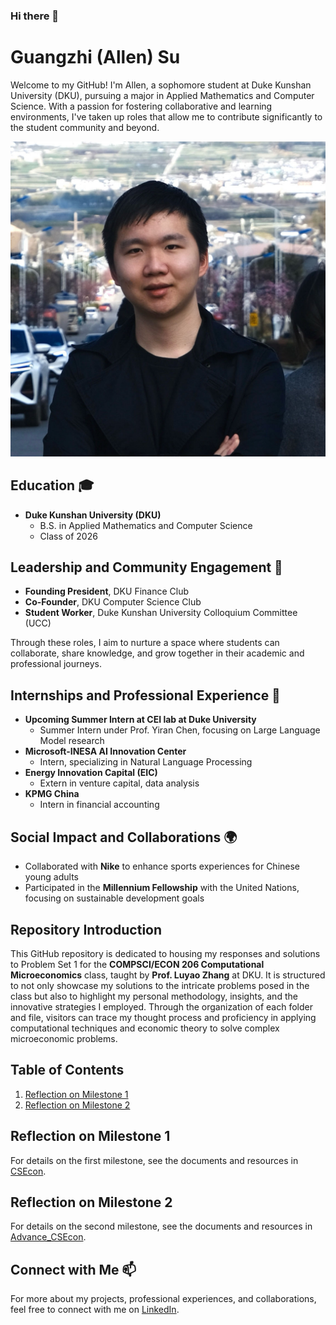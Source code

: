 ### Hi there 👋

# Guangzhi (Allen) Su

Welcome to my GitHub! I'm Allen, a sophomore student at Duke Kunshan University (DKU), pursuing a major in Applied Mathematics and Computer Science. With a passion for fostering collaborative and learning environments, I've taken up roles that allow me to contribute significantly to the student community and beyond.

![Profile Image](profile.jpg)

## Education 🎓

- **Duke Kunshan University (DKU)**
  - B.S. in Applied Mathematics and Computer Science
  - Class of 2026

## Leadership and Community Engagement 🌟

- **Founding President**, DKU Finance Club
- **Co-Founder**, DKU Computer Science Club
- **Student Worker**, Duke Kunshan University Colloquium Committee (UCC)

Through these roles, I aim to nurture a space where students can collaborate, share knowledge, and grow together in their academic and professional journeys.

## Internships and Professional Experience 💼

- **Upcoming Summer Intern at CEI lab at Duke University**
  - Summer Intern under Prof. Yiran Chen, focusing on Large Language Model research
- **Microsoft-INESA AI Innovation Center**
  - Intern, specializing in Natural Language Processing
- **Energy Innovation Capital (EIC)**
  - Extern in venture capital, data analysis
- **KPMG China**
  - Intern in financial accounting

## Social Impact and Collaborations 🌍

- Collaborated with **Nike** to enhance sports experiences for Chinese young adults
- Participated in the **Millennium Fellowship** with the United Nations, focusing on sustainable development goals

## Repository Introduction
This GitHub repository is dedicated to housing my responses and solutions to Problem Set 1 for the **COMPSCI/ECON 206 Computational Microeconomics** class, taught by **Prof. Luyao Zhang** at DKU. It is structured to not only showcase my solutions to the intricate problems posed in the class but also to highlight my personal methodology, insights, and the innovative strategies I employed. Through the organization of each folder and file, visitors can trace my thought process and proficiency in applying computational techniques and economic theory to solve complex microeconomic problems.

## Table of Contents

1. [Reflection on Milestone 1](#reflection-on-milestone-1)
2. [Reflection on Milestone 2](#reflection-on-milestone-2)

## Reflection on Milestone 1

For details on the first milestone, see the documents and resources in [CSEcon](./CSEcon/).

## Reflection on Milestone 2

For details on the second milestone, see the documents and resources in [Advance_CSEcon](./Advance_CSEcon/).


## Connect with Me 📫

For more about my projects, professional experiences, and collaborations, feel free to connect with me on [LinkedIn](https://www.linkedin.com/in/allen-guangzhi-su-苏广智-613070244/).

